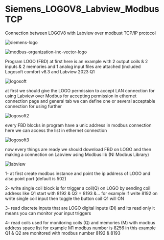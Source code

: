 # Siemens_LOGOV8_Labview_ModbusTCP
Connection between LOGOV8 with Labview over modbust TCP/IP protocol

![siemens-logo](https://github.com/amirsayyad7686/Siemens_LOGOV8_Labview_ModbusTCP/assets/78236642/c8f0b8e8-e270-4fba-b75c-2bf68d6bd732)

![modbus-organization-inc-vector-logo](https://github.com/amirsayyad7686/Siemens_LOGOV8_Labview_ModbusTCP/assets/78236642/11fb8b33-3f69-437d-8a35-44c0329ca5a3)

Program LOGO (FBD) at first here is an example with 2 output coils & 2 inputs & 2 memories and 1 analog input
files are attached (included Logosoft comfort v8.3 and Labview 2023 Q1

![logosoft](https://github.com/amirsayyad7686/Siemens_LOGOV8_Labview_ModbusTCP/assets/78236642/1aa94516-9e92-4653-9922-378435bcfc26)

at first we should give the LOGO permission to accept LAN connection for using Labview over Modbus for accepting permission in ethernet connection page and general tab we can define one or several acceptable connection for using further

![logosoft2](https://github.com/amirsayyad7686/Siemens_LOGOV8_Labview_ModbusTCP/assets/78236642/a5b0288b-694f-4fd6-b475-0d8a0e99db88)

every FBD blocks in program have a unic address in modbus connection here we can access the list in ethernet connection 

![logosoft3](https://github.com/amirsayyad7686/Siemens_LOGOV8_Labview_ModbusTCP/assets/78236642/bb78cc01-f625-402f-a84e-cced2fe8c51c)

now every things are ready we should download FBD on LOGO and then making a connection on Labview using Modbus lib (NI Modbus Library)

![labview](https://github.com/amirsayyad7686/Siemens_LOGOV8_Labview_ModbusTCP/assets/78236642/0229fab4-98df-4f56-b121-4110484960ff)

1- at first create modbus instance and point the ip address of LOGO and also point port (default is 502)

2- write single coil block is for trigger a coil(Q) on LOGO by sending coil address like Q1 start with 8192 & Q2 = 8193 &...
for example if write 8192 on write single coil input then toggle the button coil Q1 will ON

3- read discrete inputs that are LOGO digital inputs (DI) and its read only it means you can monitor your input triggers

4- read coils used for monitoring coils (Q) and memories (M) with modbus address space list for example M1 modbus number is 8256 in this example Q1 & Q2 are monitored with modbus number 8192 & 8193

